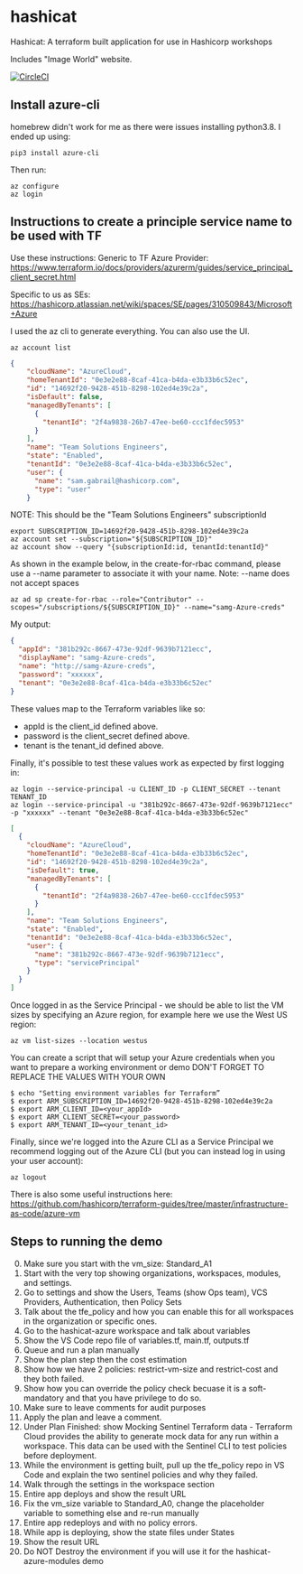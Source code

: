 # hashicat
Hashicat: A terraform built application for use in Hashicorp workshops

Includes "Image World" website.

[![CircleCI](https://circleci.com/gh/hashicorp/hashicat-azure/tree/master.svg?style=svg)](https://circleci.com/gh/hashicorp/hashicat-azure/tree/master)

## Install azure-cli

homebrew didn't work for me as there were issues installing python3.8. I ended up using:

```shell
pip3 install azure-cli
```

Then run:

```shell
az configure
az login
```

## Instructions to create a principle service name to be used with TF

Use these instructions:
Generic to TF Azure Provider:
https://www.terraform.io/docs/providers/azurerm/guides/service_principal_client_secret.html

Specific to us as SEs:
https://hashicorp.atlassian.net/wiki/spaces/SE/pages/310509843/Microsoft+Azure

I used the az cli to generate everything. You can also use the UI.
```shell
az account list
```

```json
{
    "cloudName": "AzureCloud",
    "homeTenantId": "0e3e2e88-8caf-41ca-b4da-e3b33b6c52ec",
    "id": "14692f20-9428-451b-8298-102ed4e39c2a",
    "isDefault": false,
    "managedByTenants": [
      {
        "tenantId": "2f4a9838-26b7-47ee-be60-ccc1fdec5953"
      }
    ],
    "name": "Team Solutions Engineers",
    "state": "Enabled",
    "tenantId": "0e3e2e88-8caf-41ca-b4da-e3b33b6c52ec",
    "user": {
      "name": "sam.gabrail@hashicorp.com",
      "type": "user"
    }
 ```
NOTE: This should be the "Team Solutions Engineers" subscriptionId
```shell
export SUBSCRIPTION_ID=14692f20-9428-451b-8298-102ed4e39c2a
az account set --subscription="${SUBSCRIPTION_ID}"
az account show --query "{subscriptionId:id, tenantId:tenantId}"
```
As shown in the example below, in the create-for-rbac command, please
use a --name parameter to associate it with your name.
Note: --name does not accept spaces
```shell
az ad sp create-for-rbac --role="Contributor" --scopes="/subscriptions/${SUBSCRIPTION_ID}" --name="samg-Azure-creds"
```
My output:
```json
{
  "appId": "381b292c-8667-473e-92df-9639b7121ecc",
  "displayName": "samg-Azure-creds",
  "name": "http://samg-Azure-creds",
  "password": "xxxxxx",
  "tenant": "0e3e2e88-8caf-41ca-b4da-e3b33b6c52ec"
}
```
These values map to the Terraform variables like so:

- appId is the client_id defined above.
- password is the client_secret defined above.
- tenant is the tenant_id defined above.
 
Finally, it's possible to test these values work as expected by first logging in:


```shell 
az login --service-principal -u CLIENT_ID -p CLIENT_SECRET --tenant TENANT_ID
az login --service-principal -u "381b292c-8667-473e-92df-9639b7121ecc" -p "xxxxxx" --tenant "0e3e2e88-8caf-41ca-b4da-e3b33b6c52ec"
```

```json
[
  {
    "cloudName": "AzureCloud",
    "homeTenantId": "0e3e2e88-8caf-41ca-b4da-e3b33b6c52ec",
    "id": "14692f20-9428-451b-8298-102ed4e39c2a",
    "isDefault": true,
    "managedByTenants": [
      {
        "tenantId": "2f4a9838-26b7-47ee-be60-ccc1fdec5953"
      }
    ],
    "name": "Team Solutions Engineers",
    "state": "Enabled",
    "tenantId": "0e3e2e88-8caf-41ca-b4da-e3b33b6c52ec",
    "user": {
      "name": "381b292c-8667-473e-92df-9639b7121ecc",
      "type": "servicePrincipal"
    }
  }
]
```

Once logged in as the Service Principal - we should be able to list the VM sizes by specifying an Azure region, for example here we use the West US region:

```shell 
az vm list-sizes --location westus
```

You can create a script that will setup your Azure credentials
when you want to prepare a working environment or demo
DON'T FORGET TO REPLACE THE VALUES WITH YOUR OWN
```shell
$ echo "Setting environment variables for Terraform”
$ export ARM_SUBSCRIPTION_ID=14692f20-9428-451b-8298-102ed4e39c2a
$ export ARM_CLIENT_ID=<your_appId>
$ export ARM_CLIENT_SECRET=<your_password>
$ export ARM_TENANT_ID=<your_tenant_id>
```

Finally, since we're logged into the Azure CLI as a Service Principal we recommend logging out of the Azure CLI (but you can instead log in using your user account):

```shell
az logout
```

There is also some useful instructions here:
https://github.com/hashicorp/terraform-guides/tree/master/infrastructure-as-code/azure-vm

## Steps to running the demo

0. Make sure you start with the vm_size: Standard_A1
1. Start with the very top showing organizations, workspaces, modules, and settings.
2. Go to settings and show the Users, Teams (show Ops team), VCS Providers, Authentication, then Policy Sets
3. Talk about the tfe_policy and how you can enable this for all workspaces in the organization or specific ones.
4. Go to the hashicat-azure workspace and talk about variables
5. Show the VS Code repo file of variables.tf, main.tf, outputs.tf
6. Queue and run a plan manually
7. Show the plan step then the cost estimation
8. Show how we have 2 policies: restrict-vm-size and restrict-cost and they both failed.
9. Show how you can override the policy check becuase it is a soft-mandatory and that you have privilege to do so.
10. Make sure to leave comments for audit purposes
11. Apply the plan and leave a comment.
12. Under Plan Finished: show Mocking Sentinel Terraform data - Terraform Cloud provides the ability to generate mock data for any run within a workspace. This data can be used with the Sentinel CLI to test policies before deployment.
13. While the environment is getting built, pull up the tfe_policy repo in VS Code and explain the two sentinel policies and why they failed.
14. Walk through the settings in the workspace section
15. Entire app deploys and show the result URL
16. Fix the vm_size variable to Standard_A0, change the placeholder variable to something else and re-run manually
17. Entire app redeploys and with no policy errors.
18. While app is deploying, show the state files under States
19. Show the result URL
20. Do NOT Destroy the environment if you will use it for the hashicat-azure-modules demo


